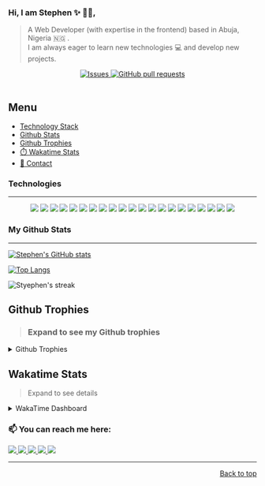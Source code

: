 ### Hi, I am Stephen ✨ 	:man_technologist:, 
> A Web Developer (with expertise in the frontend) based in Abuja, Nigeria :nigeria: . <br />
> I am always eager to learn new technologies :computer: and develop new projects.

  <p align="center">
    <a href="https://github.com/Osalumense/github-readme-stats/issues">
      <img alt="Issues" src="https://img.shields.io/github/issues/Osalumense/github-readme-stats?color=0088ff" />
    </a>
    <a href="https://github.com/Osalumense/github-readme-stats/pulls">
      <img alt="GitHub pull requests" src="https://img.shields.io/github/issues-pr/Osalumense/github-readme-stats?color=0088ff" />
    </a>
    <br />
    <br />
  </p>
  
  ## Menu
  - [Technology Stack](#technologies)
  - [Github Stats](#my-github-stats)
  - [Github Trophies](#github-trophies)
  - [:stopwatch: Wakatime Stats](#wakatime-stats)
  - [📱 Contact](#-You-can-reach-me-here)

### Technologies
- - - -
 <p align="center">
    <img src="https://img.shields.io/badge/HTML5-E34F26?style=for-the-badge&logo=html5&logoColor=white" />
    <img src="https://img.shields.io/badge/CSS3-1572B6?style=for-the-badge&logo=css3&logoColor=white" />
    <img src="https://img.shields.io/badge/Sass-CC6699?style=for-the-badge&logo=sass&logoColor=white" />
    <img src="https://img.shields.io/badge/Tailwind_CSS-38B2AC?style=for-the-badge&logo=tailwind-css&logoColor=white" />
    <img src="https://img.shields.io/badge/Bootstrap-563D7C?style=for-the-badge&logo=bootstrap&logoColor=white" />
    <img src="https://img.shields.io/badge/JavaScript-323330?style=for-the-badge&logo=javascript&logoColor=F7DF1E" />
    <img src="https://img.shields.io/badge/jQuery-0769AD?style=for-the-badge&logo=jquery&logoColor=white" />
    <img src="https://img.shields.io/badge/Vue.js-35495E?style=for-the-badge&logo=vuedotjs&logoColor=4FC08D" />
    <img src="https://img.shields.io/badge/React-20232A?style=for-the-badge&logo=react&logoColor=61DAFB" />
    <img src="https://img.shields.io/badge/AlpineJS-8BC0D0?style=for-the-badge&logo=alpine.js&logoColor=black" />
    <img src="https://img.shields.io/badge/PHP-777BB4?style=for-the-badge&logo=php&logoColor=white" />
    <img src="https://img.shields.io/badge/Wordpress-21759B?style=for-the-badge&logo=wordpress&logoColor=white" />
    <img src="https://img.shields.io/badge/Laravel-FF2D20?style=for-the-badge&logo=laravel&logoColor=white" />
    <img src="https://img.shields.io/badge/json-5E5C5C?style=for-the-badge&logo=json&logoColor=white" />
    <img src="https://img.shields.io/badge/MySQL-00000F?style=for-the-badge&logo=mysql&logoColor=white" />
    <img src="https://img.shields.io/badge/redis-%23DD0031.svg?&style=for-the-badge&logo=redis&logoColor=white" />
    <img src="https://img.shields.io/badge/npm-CB3837?style=for-the-badge&logo=npm&logoColor=white" />
    <img src="https://img.shields.io/badge/Git-F05032?style=for-the-badge&logo=git&logoColor=white" />
    <img src="https://img.shields.io/badge/Amazon_AWS-232F3E?style=for-the-badge&logo=amazon-aws&logoColor=white" />
    <img src="https://img.shields.io/badge/Netlify-00C7B7?style=for-the-badge&logo=netlify&logoColor=white" />
    <img src="https://img.shields.io/badge/Vercel-000000?style=for-the-badge&logo=vercel&logoColor=white" />
    
 </p>



### My Github Stats 
- - - -
  
[![Stephen's GitHub stats](https://github-readme-stats.vercel.app/api?username=Osalumense&count_private=true&show_icons=true&theme=vue-dark)](https://github.com/Osalumense)

[![Top Langs](https://github-readme-stats.vercel.app/api/top-langs/?username=Osalumense&langs_count=8&layout=compact&theme=vue-dark)](https://github.com/Osalumense)

<p><img align="center" src="https://github-readme-streak-stats.herokuapp.com/?user=Osalumense" alt="Styephen's streak" /></p>

## Github Trophies
> ### Expand to see my Github trophies 
<details>
  <summary> 
    Github Trophies
  </summary>
  <p>
    <img src="https://github-profile-trophy.vercel.app/?username=Osalumense&theme=algolia&column=4">
  </p>
</details>

## Wakatime Stats
> Expand to see details
<details>
  <summary> 
    WakaTime Dashboard
  </summary>
  <p>
    <img src="https://wakatime.com/share/@steavean/8ba047a2-5f4f-488b-bcec-04dfd6ea44ce.svg" height="400" width="600">
  </p>
</details>
  
 ### 📫 You can reach me here:  
<a href="https://www.linkedin.com/in/akugbe-stephen/" target="_blank">
    <img src="https://img.shields.io/badge/linkedin-%230077B5.svg?&style=for-the-badge&logo=linkedin&logoColor=white" />
  </a>
<a href="https://www.instagram.com/_a_stephen/" target="_blank">
    <img src="https://img.shields.io/badge/instagram-%23E4405F.svg?&style=for-the-badge&logo=instagram&logoColor=white" />
  </a>
<a href="mailto:akugbestephen3@gmail.com" target="_blank">
    <img src="https://img.shields.io/badge/mail-%230077B5.svg?&style=for-the-badge&logo=gmail&logoColor=white" />
 </a>
 <a href="https://dev.to/osalumense" target="_blank">
    <img src="https://img.shields.io/badge/dev.to-0A0A0A?style=for-the-badge&logo=devdotto&logoColor=white">
 </a>
 
 <a href="https://twitter.com/Itz_Steavean" target="_blank">
  <img src="https://img.shields.io/badge/Twitter-1DA1F2?style=for-the-badge&logo=twitter&logoColor=white">
 </a>
 
 - - - - 
 <p  align="right">
  <a href="#menu">Back to top</a>
 </p>
  







<!--
**Osalumense/Osalumense** is a ✨ _special_ ✨ repository because its `README.md` (this file) appears on your GitHub profile.

Here are some ideas to get you started:

- 🔭 I’m currently working on ...
- 🌱 I’m currently learning ...
- 👯 I’m looking to collaborate on ...
- 🤔 I’m looking for help with ...
- 💬 Ask me about ...
- 📫 How to reach me: ...
- 😄 Pronouns: ...
- ⚡ Fun fact: ...
-->
